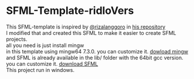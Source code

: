 # SFML-Template-ridloVers

This SFML-template is inspired by [@rizalanggoro](https://github.com/rizalanggoro) in [his repository](https://github.com/rizalanggoro/sfml-starter-v2) <br>
I modified that and created this SFML to make it easier to create SFML projects. <br>
all you need is just install mingw <br>
in this template using mingw64 7.3.0. you can customize it. [dowload mingw](https://www.mingw-w64.org/downloads/) <br>
and SFML is already available in the lib/ folder with the 64bit gcc version. you can customize it. [download SFML](https://www.sfml-dev.org/download.php) <br>
This project run in windows.
